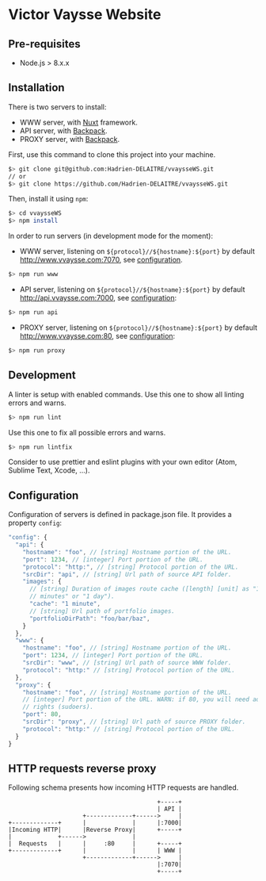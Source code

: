 # Victor Vaysse Website

## Pre-requisites

* Node.js > 8.x.x

## Installation

There is two servers to install:

* WWW server, with [Nuxt](https://nuxtjs.org/) framework.
* API server, with [Backpack](https://github.com/jaredpalmer/backpack).
* PROXY server, with [Backpack](https://github.com/jaredpalmer/backpack).

First, use this command to clone this project into your machine.

```sh
$> git clone git@github.com:Hadrien-DELAITRE/vvaysseWS.git
// or
$> git clone https://github.com/Hadrien-DELAITRE/vvaysseWS.git
```

Then, install it using `npm`:

```sh
$> cd vvaysseWS
$> npm install
```

In order to run servers (in development mode for the moment):

* WWW server, listening on `${protocol}//${hostname}:${port}` by default http://www.vvaysse.com:7070, see [configuration](#configuration).

```sh
$> npm run www
```

* API server, listening on `${protocol}//${hostname}:${port}` by default http://api.vvaysse.com:7000, see [configuration](#configuration):

```sh
$> npm run api
```

* PROXY server, listening on `${protocol}//${hostname}:${port}` by default http://www.vvaysse.com:80, see [configuration](#configuration):

```sh
$> npm run proxy
```

## Development

A linter is setup with enabled commands.
Use this one to show all linting errors and warns.

```sh
$> npm run lint
```

Use this one to fix all possible errors and warns.

```sh
$> npm run lintfix
```

Consider to use prettier and eslint plugins with your own editor (Atom, Sublime
Text, Xcode, ...).

## Configuration

Configuration of servers is defined in package.json file.
It provides a property `config`:

```js
"config": {
  "api": {
    "hostname": "foo", // [string] Hostname portion of the URL.
    "port": 1234, // [integer] Port portion of the URL.
    "protocol": "http:", // [string] Protocol portion of the URL.
    "srcDir": "api", // [string] Url path of source API folder.
    "images": {
      // [string] Duration of images route cache ([length] [unit] as "10
      // minutes" or "1 day").
      "cache": "1 minute",
      // [string] Url path of portfolio images.
      "portfolioDirPath": "foo/bar/baz",
    }
  },
  "www": {
    "hostname": "foo", // [string] Hostname portion of the URL.
    "port": 1234, // [integer] Port portion of the URL.
    "srcDir": "www", // [string] Url path of source WWW folder.
    "protocol": "http:" // [string] Protocol portion of the URL.
  },
  "proxy": {
    "hostname": "foo", // [string] Hostname portion of the URL.
    // [integer] Port portion of the URL. WARN: if 80, you will need admin
    // rights (sudoers).
    "port": 80,
    "srcDir": "proxy", // [string] Url path of source PROXY folder.
    "protocol": "http:" // [string] Protocol portion of the URL.
  }
}
```

## HTTP requests reverse proxy

Following schema presents how incoming HTTP requests are handled.

```
                                          +-----+
                                          | API |
                     +-------------+------>     |
+-------------+      |             |      |:7000|
|Incoming HTTP|      |Reverse Proxy|      +-----+
|             +------>             |
|  Requests   |      |     :80     |      +-----+
+-------------+      |             |      | WWW |
                     +-------------+------>     |
                                          |:7070|
                                          +-----+
```
